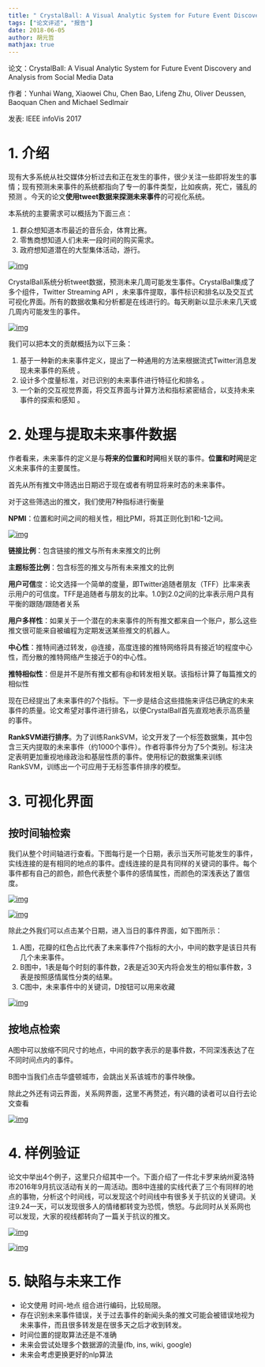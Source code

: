 ```yaml
---
title: " CrystalBall: A Visual Analytic System for Future Event Discovery and Analysis from Social Media Data"
tags: ["论文评述", "报告"]
date: 2018-06-05
author: 胡元哲
mathjax: true
---
```

论文：CrystalBall: A Visual Analytic System for Future Event Discovery and Analysis from Social Media Data

作者：Yunhai Wang,  Xiaowei Chu, Chen Bao, Lifeng Zhu, Oliver Deussen, Baoquan Chen and Michael Sedlmair

发表:  IEEE infoVis 2017



# 1. 介绍

现有大多系统从社交媒体分析过去和正在发生的事件，很少关注一些即将发生的事情；现有预测未来事件的系统都指向了专一的事件类型，比如疾病，死亡，骚乱的预测 。今天的论文**使用tweet数据来探测未来事件**的可视化系统。

本系统的主要需求可以概括为下面三点：

1. 群众想知道本市最近的音乐会，体育比赛。
2. 零售商想知道人们未来一段时间的购买需求。
3. 政府想知道潜在的大型集体活动，游行。

[![img](http://www.cad.zju.edu.cn/home/vagblog/wp-content/uploads/2018/06/Screen-Shot-2018-05-16-at-11.12.51-AM.png)](http://www.cad.zju.edu.cn/home/vagblog/wp-content/uploads/2018/06/Screen-Shot-2018-05-16-at-11.12.51-AM.png)



 

CrystalBall系统分析tweet数据，预测未来几周可能发生事件。CrystalBall集成了多个组件，Twitter Streaming API ，未来事件提取，事件标识和排名以及交互式可视化界面。所有的数据收集和分析都是在线进行的。每天刷新以显示未来几天或几周内可能发生的事件。

 

[![img](http://www.cad.zju.edu.cn/home/vagblog/wp-content/uploads/2018/06/Screen-Shot-2018-05-16-at-11.13.00-AM.png)](http://www.cad.zju.edu.cn/home/vagblog/wp-content/uploads/2018/06/Screen-Shot-2018-05-16-at-11.13.00-AM.png)

我们可以把本文的贡献概括为以下三条：

1. 基于一种新的未来事件定义，提出了一种通用的方法来根据流式Twitter消息发现未来事件的系统 。
2. 设计多个度量标准，对已识别的未来事件进行特征化和排名 。
3. 一个新的交互视觉界面，将交互界面与计算方法和指标紧密结合，以支持未来事件的探索和感知 。

 

# 2. 处理与提取未来事件数据

作者看来，未来事件的定义是与**将来的位置和时间**相关联的事件。**位置和时间**是定义未来事件的主要属性。

首先从所有推文中筛选出日期迟于现在或者有明显将来时态的未来事件。

对于这些筛选出的推文，我们使用7种指标进行衡量

**NPMI**：位置和时间之间的相关性，相比PMI，将其正则化到1和-1之间。

[![img](http://www.cad.zju.edu.cn/home/vagblog/wp-content/uploads/2018/06/Screen-Shot-2018-05-17-at-8.58.53-AM.png)](http://www.cad.zju.edu.cn/home/vagblog/wp-content/uploads/2018/06/Screen-Shot-2018-05-17-at-8.58.53-AM.png)

 

**链接比例**：包含链接的推文与所有未来推文的比例

**主题标签比例**：包含标签的推文与所有未来推文的比例

**用户可信**度：论文选择一个简单的度量，即Twitter追随者朋友（TFF）比率来表示用户的可信度。TFF是追随者与朋友的比率。1.0到2.0之间的比率表示用户具有平衡的跟随/跟随者关系

**用户多样性**：如果关于一个潜在的未来事件的所有推文都来自一个账户，那么这些推文很可能来自被编程为定期发送某些推文的机器人。

**中心性**：推特间通过转发，@连接，高度连接的推特网络将具有接近1的程度中心性，而分散的推特网络产生接近于0的中心性。

**推特相似性**：但是并不是所有推文都有@和转发相关联。该指标计算了每篇推文的相似性

现在已经提出了未来事件的7个指标。下一步是结合这些措施来评估已确定的未来事件的质量。论文希望对事件进行排名，以便CrystalBall首先直观地表示高质量的事件。

**RankSVM进行排序**。为了训练RankSVM，论文开发了一个标签数据集，其中包含三天内提取的未来事件（约1000个事件）。作者将事件分为了5个类别。标注决定表明更加重视地缘政治和基层性质的事件。使用标记的数据集来训练RankSVM，训练出一个可应用于无标签事件排序的模型。

 

# 3. 可视化界面

## 按时间轴检索

我们从整个时间轴进行查看。下图每行是一个日期，表示当天所可能发生的事件，实线连接的是有相同的地点的事件。虚线连接的是具有同样的关键词的事件。每个事件都有自己的颜色，颜色代表整个事件的感情属性，而颜色的深浅表达了置信度。

 

 

[![img](http://www.cad.zju.edu.cn/home/vagblog/wp-content/uploads/2018/06/Screen-Shot-2018-05-17-at-11.51.21-PM.png)](http://www.cad.zju.edu.cn/home/vagblog/wp-content/uploads/2018/06/Screen-Shot-2018-05-17-at-11.51.21-PM.png)

[![img](http://www.cad.zju.edu.cn/home/vagblog/wp-content/uploads/2018/06/Screen-Shot-2018-05-18-at-4.30.20-PM.png)](http://www.cad.zju.edu.cn/home/vagblog/wp-content/uploads/2018/06/Screen-Shot-2018-05-18-at-4.30.20-PM.png)

除此之外我们可以点击某个日期，进入当日的事件界面，如下图所示：

1. A图，花瓣的红色占比代表了未来事件7个指标的大小，中间的数字是该日共有几个未来事件。
2. B图中，1表是每个时刻的事件数，2表是近30天内将会发生的相似事件数，3表是按照感情属性分类的结果。
3. C图中，未来事件中的关键词，D按钮可以用来收藏

[![img](http://www.cad.zju.edu.cn/home/vagblog/wp-content/uploads/2018/06/Screen-Shot-2018-05-18-at-4.47.53-PM.png)](http://www.cad.zju.edu.cn/home/vagblog/wp-content/uploads/2018/06/Screen-Shot-2018-05-18-at-4.47.53-PM.png)

 

## 按地点检索

A图中可以放缩不同尺寸的地点，中间的数字表示的是事件数，不同深浅表达了在不同时间点内的事件。

B图中当我们点击华盛顿城市，会跳出关系该城市的事件映像。

 

除此之外还有词云界面，关系网界面，这里不再赘述，有兴趣的读者可以自行去论文查看

[![img](http://www.cad.zju.edu.cn/home/vagblog/wp-content/uploads/2018/06/Screen-Shot-2018-05-18-at-5.59.02-PM.png)](http://www.cad.zju.edu.cn/home/vagblog/wp-content/uploads/2018/06/Screen-Shot-2018-05-18-at-5.59.02-PM.png)

# 4. 样例验证

论文中举出4个例子，这里只介绍其中一个。下面介绍了一件北卡罗来纳州夏洛特市2016年9月抗议活动有关的一周活动。图8中连接的实线代表了三个有同样的地点的事物，分析这个时间线，可以发现这个时间线中有很多关于抗议的关键词。关注9.24一天，可以发现很多人的情绪都转变为恐慌，愤怒。与此同时从关系网也可以发现，大家的视线都转向了一篇关于抗议的推文。

 

 

[![img](http://www.cad.zju.edu.cn/home/vagblog/wp-content/uploads/2018/06/Screen-Shot-2018-05-18-at-7.44.08-PM.png)](http://www.cad.zju.edu.cn/home/vagblog/wp-content/uploads/2018/06/Screen-Shot-2018-05-18-at-7.44.08-PM.png)

[![img](http://www.cad.zju.edu.cn/home/vagblog/wp-content/uploads/2018/06/Screen-Shot-2018-05-18-at-7.44.04-PM.png)](http://www.cad.zju.edu.cn/home/vagblog/wp-content/uploads/2018/06/Screen-Shot-2018-05-18-at-7.44.04-PM.png)

# 5. 缺陷与未来工作

- 论文使用 时间-地点 组合进行编码，比较局限。
- 存在识别未来事件错误，关于过去事件的新闻头条的推文可能会被错误地视为未来事件，而且很多转发是在很多天之后才收到转发。
- 时间位置的提取算法还是不准确
- 未来会尝试处理多个数据源的流量(fb, ins, wiki, google)
- 未来会考虑更换更好的nlp算法

